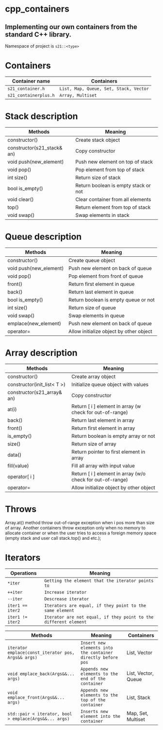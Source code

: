 # cpp_containers
## Implementing our own containers from the standard C++ library.

Namespace of project is `s21::<type>`
# Containers

| Container name          | Containers |
| ----------------------- | ---------- |
| `s21_container.h`       | `List, Map, Queue, Set, Stack, Vector`
| `s21_containerplus.h`   | `Array, Multiset`
# Stack description
| Methods                       | Meaning                                                       |
| ----------------------------- | ------------------------------------------------------------- |
| constructor()                 | Create stack object                                           |
| constructor(s21_stack& an)    | Copy constructor                                              |
| void push(new_element)        | Push new element on top of stack                              |
| void pop()                    | Pop element from top of stack                                 |
| int size()                    | Return size of stack                                          |
| bool is_empty()               | Return boolean is empty stack or not                          |
| void clear()                  | Clear container from all elements                             |
| top()                         | Return element from top of stack                              |
| void swap()                   | Swap elements in stack                                        |

# Queue description
| Methods                       | Meaning                                                       |
| ----------------------------- | ------------------------------------------------------------- |
| constructor()                 | Create queue object                                           |
| void push(new_element)        | Push new element on back of queue                             |
| void pop()                    | Pop element from front of queue                               |
| front()                       | Return first element in queue                                 |
| back()                        | Return last element in queue                                  |
| bool is_empty()               | Return boolean is empty queue or not                          |
| int size()                    | Return size of queue                                          |
| void swap()                   | Swap elements in queue                                        |
| emplace(new_element)          | Push new element on back of queue                             |
| operator=                     | Allow initialize object by other object                       |

# Array description
| Methods                       | Meaning                                                       |
| ----------------------------- | ------------------------------------------------------------- |
| constructor()                 | Create array object                                           |
| constructor(init_list< T >)   | Initialize queue object with values                           |
| constructor(s21_array& an)    | Copy constructor                                              |
| at(i)                         | Return [ i ] element in array (w check for out-of-range)      |
| back()                        | Return last element in array                                  |
| front()                       | Return first element in array                                 |
| is_empty()                    | Return boolean is empty array or not                          |
| size()                        | Return size of array                                          |
| data()                        | Return pointer to first element in array                      |       
| fill(value)                   | Fill all array with input value                               |
| operator[ i ]                 | Return [ i ] element in array (w/o check for out-of-range)    |    
| operator=                     | Allow initialize object by other object                       |     
# Throws
Array.at() method throw out-of-range exception when i pos more than size of array.
Another containers throw exception only when no memory to allocate container or when the user tries to access a foreign memory space (empty stack and user call stack.top() and etc.);


# Iterators
| Operations        | Meaning |
| ----------------- | ------- |
| `*iter`           | `Getting the element that the iterator points to`|
| `++iter`          | `Increase iterator`|
| `--iter`          | `Descrease iterator`|
| `iter1 == iter2`  | `Iterators are equal, if they point to the same element`|
| `iter1 != iter2`  | `Iterator are not equal, if they point to the different element`|

| Methods                                    | Meaning          | Containers  |
| ------------------------------------------ | ---------------- | ----------- |
| `iterator emplace(const_iterator pos, Args&& args)`   | `Insert new elements into the container directly before pos` | List, Vector
| `void emplace_back(Args&&... args)`   | `Appends new elements to the end of the container` | List, Vector, Queue
| `void emplace_front(Args&&... args)`   | `Appends new elements to the top of the container` | List, Stack
| `std::pair < iterator, bool > emplace(Args&&... args)` | `Inserts new element into the container` | Map, Set, Multiset
